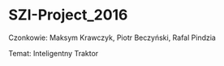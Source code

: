 # SZI-Project_2016

Czonkowie: Maksym Krawczyk, Piotr Beczyński, Rafal Pindzia

Temat: Inteligentny Traktor
